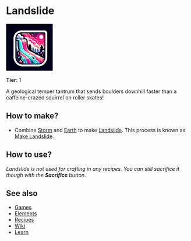 # Landslide

![](../images/item.landslide.png)

**Tier**: 1

A geological temper tantrum that sends boulders downhill faster than a caffeine-crazed squirrel on roller skates!

## How to make?

* Combine [Storm](/wiki/elements/storm) and [Earth](/wiki/elements/earth) to make [Landslide](/wiki/elements/landslide). This process is known as [Make Landslide](/wiki/recipes/make-landslide).

## How to use?

_Landslide is not used for crafting in any recipes. You can still sacrifice it though with the **Sacrifice** button._

## See also

* [Games](/wiki/games)
* [Elements](/wiki/elements)
* [Recipes](/wiki/recipes)
* [Wiki](/wiki/index)
* [Learn](/learn/index)